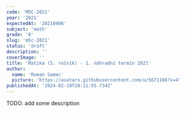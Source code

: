 ```yaml
---
code: 'M5C-2021'
year: '2021'
expectedAt: '20210406'
subject: 'math'
grade: '8'
slug: 'm5c-2021'
status: 'draft'
description: ''
coverImage: ''
title: 'Matika (5. ročník) - 1. náhradní termín 2021'
author:
  name: 'Roman Samec'
  picture: 'https://avatars.githubusercontent.com/u/5671166?v=4'
publishedAt: '2024-02-19T20:11:55.734Z'
---
```


TODO: add some description